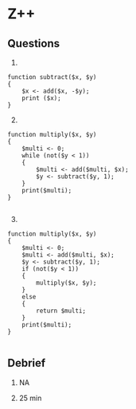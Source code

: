 # Z++

## Questions

1.

```
function subtract($x, $y)
{
    $x <- add($x, -$y);
    print ($x);
}

```

2.

```
function multiply($x, $y)
{
    $multi <- 0;
    while (not($y < 1))
    {
        $multi <- add($multi, $x);
        $y <- subtract($y, 1);
    }
    print($multi);
}


```

3.

```
function multiply($x, $y)
{
    $multi <- 0;
    $multi <- add($multi, $x);
    $y <- subtract($y, 1);
    if (not($y < 1))
    {
        multiply($x, $y);
    }
    else
    {
        return $multi;
    }
    print($multi);
}


```

## Debrief

1. NA

2. 25 min
